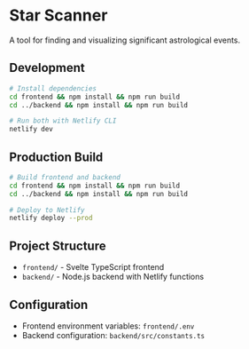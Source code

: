 # Star Scanner

A tool for finding and visualizing significant astrological events.

## Development

```bash
# Install dependencies
cd frontend && npm install && npm run build
cd ../backend && npm install && npm run build

# Run both with Netlify CLI
netlify dev
```

## Production Build

```bash
# Build frontend and backend
cd frontend && npm install && npm run build
cd ../backend && npm install && npm run build

# Deploy to Netlify
netlify deploy --prod
```

## Project Structure

- `frontend/` - Svelte TypeScript frontend
- `backend/` - Node.js backend with Netlify functions

## Configuration

- Frontend environment variables: `frontend/.env`
- Backend configuration: `backend/src/constants.ts`
